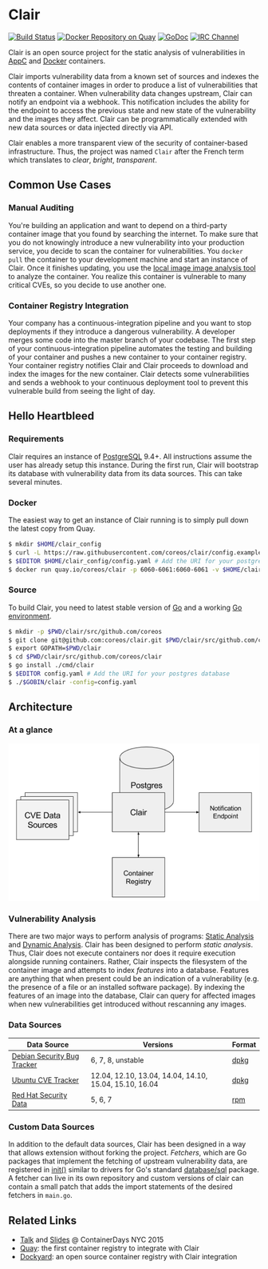 # Clair

[![Build Status](https://api.travis-ci.org/coreos/clair.svg?branch=master "Build Status")](https://travis-ci.org/coreos/clair)
[![Docker Repository on Quay](https://quay.io/repository/coreos/clair/status "Docker Repository on Quay")](https://quay.io/repository/coreos/clair)
[![GoDoc](https://godoc.org/github.com/chihaya/chihaya?status.svg "GoDoc")](https://godoc.org/github.com/chihaya/chihaya)
[![IRC Channel](https://img.shields.io/badge/freenode-%23clair-blue.svg "IRC Channel")](http://webchat.freenode.net/?channels=clair)

Clair is an open source project for the static analysis of vulnerabilities in [AppC](https://github.com/appc/spec) and [Docker](https://github.com/docker/docker/blob/master/image/spec/v1.md) containers.

Clair imports vulnerability data from a known set of sources and indexes the contents of container images in order to produce a list of vulnerabilities that threaten a container.
When vulnerability data changes upstream, Clair can notify an endpoint via a webhook.
This notification includes the ability for the endpoint to access the previous state and new state of the vulnerability and the images they affect.
Clair can be programmatically extended with new data sources or data injected directly via API.

Clair enables a more transparent view of the security of container-based infrastructure.
Thus, the project was named `Clair` after the French term which translates to *clear*, *bright*, *transparent*.

## Common Use Cases

### Manual Auditing

You're building an application and want to depend on a third-party container image that you found by searching the internet.
To make sure that you do not knowingly introduce a new vulnerability into your production service, you decide to scan the container for vulnerabilities.
You `docker pull` the container to your development machine and start an instance of Clair.
Once it finishes updating, you use the [local image image analysis tool](https://github.com/coreos/clair/tree/master/contrib/analyze-local-images) to analyze the container.
You realize this container is vulnerable to many critical CVEs, so you decide to use another one.

### Container Registry Integration

Your company has a continuous-integration pipeline and you want to stop deployments if they introduce a dangerous vulnerability.
A developer merges some code into the master branch of your codebase.
The first step of your continuous-integration pipeline automates the testing and building of your container and pushes a new container to your container registry.
Your container registry notifies Clair and Clair proceeds to download and index the images for the new container.
Clair detects some vulnerabilities and sends a webhook to your continuous deployment tool to prevent this vulnerable build from seeing the light of day.

## Hello Heartbleed

### Requirements

Clair requires an instance of [PostgreSQL] 9.4+.
All instructions assume the user has already setup this instance.
During the first run, Clair will bootstrap its database with vulnerability data from its data sources.
This can take several minutes.

[PostgreSQL]: http://postgresql.org

### Docker

The easiest way to get an instance of Clair running is to simply pull down the latest copy from Quay.

```sh
$ mkdir $HOME/clair_config
$ curl -L https://raw.githubusercontent.com/coreos/clair/config.example.yaml -o $HOME/clair_config/config.yaml
$ $EDITOR $HOME/clair_config/config.yaml # Add the URI for your postgres database
$ docker run quay.io/coreos/clair -p 6060-6061:6060-6061 -v $HOME/clair_config:/config -config=config.yaml
```

### Source

To build Clair, you need to latest stable version of [Go] and a working [Go environment].

[Go]: https://github.com/golang/go/releases
[Go environment]: https://golang.org/doc/code.html

```sh
$ mkdir -p $PWD/clair/src/github.com/coreos
$ git clone git@github.com:coreos/clair.git $PWD/clair/src/github.com/coreos/clair
$ export GOPATH=$PWD/clair
$ cd $PWD/clair/src/github.com/coreos/clair
$ go install ./cmd/clair
$ $EDITOR config.yaml # Add the URI for your postgres database
$ ./$GOBIN/clair -config=config.yaml
```

## Architecture

### At a glance

![Simple Clair Diagram](img/simple_diagram.png)

### Vulnerability Analysis

There are two major ways to perform analysis of programs: [Static Analysis] and [Dynamic Analysis].
Clair has been designed to perform *static analysis*.
Thus, Clair does not execute containers nor does it require execution alongside running containers.
Rather, Clair inspects the filesystem of the container image and attempts to index *features* into a database.
Features are anything that when present could be an indication of a vulnerability (e.g. the presence of a file or an installed software package).
By indexing the features of an image into the database, Clair can query for affected images when new vulnerabilities get introduced without rescanning any images.

[Static Analysis]: https://en.wikipedia.org/wiki/Static_program_analysis
[Dynamic Analysis]: https://en.wikipedia.org/wiki/Dynamic_program_analysi://en.wikipedia.org/wiki/Dynamic_program_analysis

### Data Sources

| Data Source                   | Versions                                               | Format |
|-------------------------------|--------------------------------------------------------|--------|
| [Debian Security Bug Tracker] | 6, 7, 8, unstable                                      | [dpkg] |
| [Ubuntu CVE Tracker]          | 12.04, 12.10, 13.04, 14.04, 14.10, 15.04, 15.10, 16.04 | [dpkg] |
| [Red Hat Security Data]       | 5, 6, 7                                                | [rpm]  |

[Debian Security Bug Tracker]: https://security-tracker.debian.org/tracker
[Ubuntu CVE Tracker]: https://launchpad.net/ubuntu-cve-tracker
[Red Hat Security Data]: https://www.redhat.com/security/data/metrics
[dpkg]: https://en.wikipedia.org/wiki/dpkg
[rpm]: http://www.rpm.org


### Custom Data Sources

In addition to the default data sources, Clair has been designed in a way that allows extension without forking the project.
*Fetchers*, which are Go packages that implement the fetching of upstream vulnerability data, are registered in [init()] similar to drivers for Go's standard [database/sql] package.
A fetcher can live in its own repository and custom versions of clair can contain a small patch that adds the import statements of the desired fetchers in `main.go`.

[init()]: https://golang.org/doc/effective_go.html#init
[database/sql]: https://godoc.org/database/sql

## Related Links

- [Talk](https://www.youtube.com/watch?v=PA3oBAgjnkU) and [Slides](https://docs.google.com/presentation/d/1toUKgqLyy1b-pZlDgxONLduiLmt2yaLR0GliBB7b3L0/pub?start=false&loop=false&slide=id.p) @ ContainerDays NYC 2015
- [Quay](https://quay.io): the first container registry to integrate with Clair
- [Dockyard](https://github.com/containerops/dockyard): an open source container registry with Clair integration
